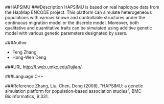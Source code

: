 ##HAPSIMU
###Description
HAPSIMU is based on real haplotype data from the HapMap ENCODE project. This platform can simulate heterogeneous populations with various known and controllable structures under the continuous migration model or the discrete model. Moreover, both qualitative and quantitative traits can be simulated using additive genetic model with various genetic parameters designated by users.

###Author
* Feng Zhang
* Hong-Wen Deng

###URL
http://l.web.umkc.edu/liujian/

###Language
C++

###Reference
Zhang, Liu, Chen, Deng (2008), "HAPSIMU: a genetic simulation platform for population-based association studies", BMC Bioinformatics, 9:331.


